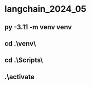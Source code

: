 # langchain_2024_05

## py -3.11 -m venv venv <br>
## cd .\venv\ <br>
## cd .\Scripts\ <br>
## .\activate <br>